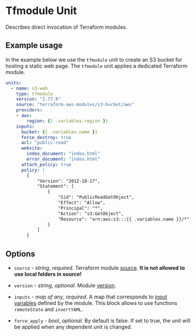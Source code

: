 # Tfmodule Unit

Describes direct invocation of Terraform modules.

## Example usage

In the example below we use the `tfmodule` unit to create an S3 bucket for hosting a static web page. The `tfmodule` unit applies a dedicated Terraform module.   

```yaml
units:
  - name: s3-web
    type: tfmodule
    version: "2.77.0"
    source: "terraform-aws-modules/s3-bucket/aws"
    providers:
    - aws:
        region: {{ .variables.region }}
    inputs:
      bucket: {{ .variables.name }}
      force_destroy: true
      acl: "public-read"
      website:
        index_document: "index.html"
        error_document: "index.html"
      attach_policy: true
      policy: |
        {
            "Version": "2012-10-17",
            "Statement": [
                {
                    "Sid": "PublicReadGetObject",
                    "Effect": "Allow",
                    "Principal": "*",
                    "Action": "s3:GetObject",
                    "Resource": "arn:aws:s3:::{{ .variables.name }}/*"
                }
            ]
        }
```

## Options

* `source` - *string*, *required*. Terraform module [source](https://www.terraform.io/docs/language/modules/syntax.html#source). **It is not allowed to use local folders in source!**

* `version` - *string*, *optional*. Module [version](https://www.terraform.io/docs/language/modules/syntax.html#version).

* `inputs` - *map of any*, *required*. A map that corresponds to [input variables](https://www.terraform.io/docs/language/values/variables.html) defined by the module. This block allows to use functions `remoteState` and `insertYAML`.

* `force_apply` - *bool*, *optional*. By default is false. If set to true, the unit will be applied when any dependent unit is changed.


